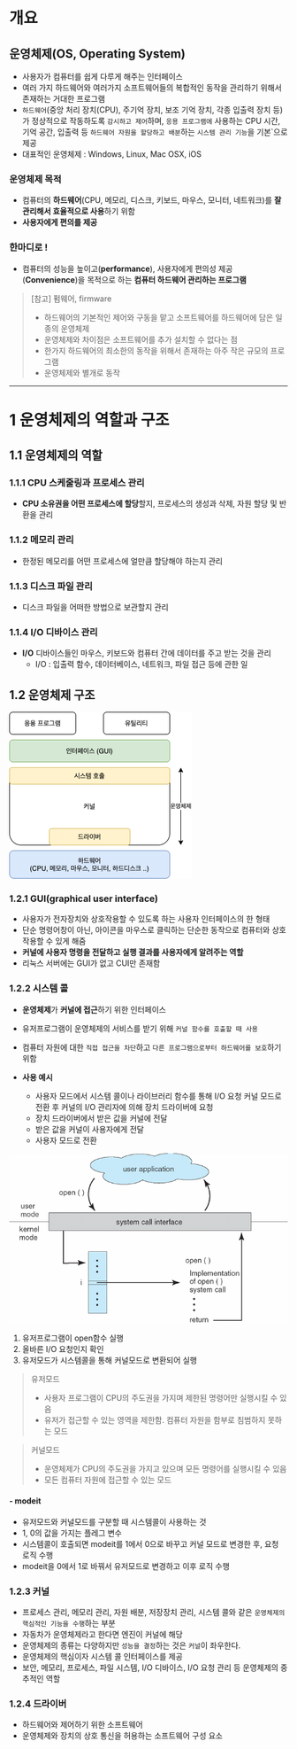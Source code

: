 # 개요

## 운영체제(OS, Operating System)
- 사용자가 컴퓨터를 쉽게 다루게 해주는 인터페이스
- 여러 가지 하드웨어와 여러가지 소프트웨어들의 복합적인 동작을 관리하기 위해서 존재하는 거대한 프로그램
- `하드웨어`(중앙 처리 장치(CPU), 주기억 장치, 보조 기억 장치, 각종 입출력 장치 등)가 정상적으로 작동하도록 `감시하고 제어`하며, `응용 프로그램에` 사용하는 CPU 시간, 기억 공간, 입출력 등 `하드웨어 자원을 할당하고 배분`하는 `시스템 관리 기능`을 기본`으로 제공
- 대표적인 운영체제 : Windows, Linux, Mac OSX, iOS

### 운영체제 목적
- 컴퓨터의 **하드웨어**(CPU, 메모리, 디스크, 키보드, 마우스, 모니터, 네트워크)를 **잘 관리해서 효율적으로 사용**하기 위함 
- **사용자에게 편의를 제공**

###  한마디로 !
- 컴퓨터의 성능을 높이고(**performance**), 사용자에게 편의성 제공(**Convenience**)을 목적으로 하는 **컴퓨터 하드웨어 관리하는 프로그램**

> [참고] 펌웨어, firmware
> - 하드웨어의 기본적인 제어와 구동을 맡고 소프트웨어를 하드웨어에 담은 일종의 운영체제
> - 운영체제와 차이점은 소프트웨어를 추가 설치할 수 없다는 점
> - 한가지 하드웨어의 최소한의 동작을 위해서 존재하는 아주 작은 규모의 프로그램
> - 운영체제와 별개로 동작
> 
---

# 1 운영체제의 역할과 구조

## 1.1 운영체제의 역할
### 1.1.1 CPU 스케줄링과 프로세스 관리
- **CPU 소유권을 어떤 프로세스에 할당**할지, 프로세스의 생성과 삭제, 자원 할당 및 반환을 관리

### 1.1.2 메모리 관리
- 한정된 메모리를 어떤 프로세스에 얼만큼 할당해야 하는지 관리


### 1.1.3 디스크 파일 관리
- 디스크 파일을 어떠한 방법으로 보관할지 관리


### 1.1.4 I/O 디바이스 관리
- **I/O** 디바이스들인 마우스, 키보드와 컴퓨터 간에 데이터를 주고 받는 것을 관리
	- I/O : 입출력 함수, 데이터베이스, 네트워크, 파일 접근 등에 관한 일



## 1.2 운영체제 구조

![Alt text](../../img/os.png)

### 1.2.1 **GUI(graphical user interface)**

- 사용자가 전자장치와 상호작용할 수 있도록 하는 사용자 인터페이스의 한 형태
- 단순 명령어창이 아닌, 아이콘을 마우스로 클릭하는 단순한 동작으로 컴퓨터와 상호작용할 수 있게 해줌
- **커널에 사용자 명령을 전달하고 실행 결과를 사용자에게 알려주는 역할**
- 리눅스 서버에는 GUI가 없고 CUI만 존재함

### 1.2.2 시스템 콜
- **운영체제**가 **커널에 접근**하기 위한 인터페이스
- 유저프로그램이 운영체제의 서비스를 받기 위해 `커널 함수를 호출할 때 사용`
- 컴퓨터 자원에 대한 `직접 접근을 차단`하고 `다른 프로그램으로부터 하드웨어를 보호`하기 위함

- **사용 예시**
  - 사용자 모드에서 시스템 콜이나 라이브러리 함수를 통해 I/O 요청 커널 모드로 전환 후 커널의 I/O 관리자에 의해 장치 드라이버에 요청
  - 장치 드라이버에서 받은 값을 커널에 전달
  -  받은 값을 커널이 사용자에게 전달
  - 사용자 모드로 전환
  
![img](../../img/os1.png)

1. 유저프로그램이 open함수 실행
2. 올바른 I/O 요청인지 확인
3. 유저모드가 시스템콜을 통해 커널모드로 변환되어 실행

> 유저모드
> - 사용자 프로그램이 CPU의 주도권을 가지며 제한된 명령어만 실행시킬 수 있음
> - 유저가 접근할 수 있는 영역을 제한함. 컴퓨터 자원을 함부로 침범하지 못하는 모드

> 커널모드
> - 운영체제가 CPU의 주도권을 가지고 있으며 모든 명령어를 실행시킬 수 있음
> - 모든 컴퓨터 자원에 접근할 수 있는 모드

<h4>- modeit</h4>

- 유저모드와 커널모드를 구분할 때 시스템콜이 사용하는 것
- 1, 0의 값을 가지는 플레그 변수
- 시스템콜이 호출되면  modeit를 1에서 0으로 바꾸고 커널 모드로 변경한 후, 요청 로직 수행
- modeit을 0에서 1로 바꿔서 유저모드로 변경하고 이후 로직 수행


### 1.2.3 커널
- 프로세스 관리, 메모리 관리, 자원 배분, 저장장치 관리, 시스템 콜와 같은 `운영체제의 핵심적인 기능을 수행`하는 부분
- 자동차가 운영체제라고 한다면 엔진이 커널에 해당
- 운영체제의 종류는 다양하지만 `성능을 결정`하는 것은 `커널`이 좌우한다.
- 운영체제의 핵심이자 시스템 콜 인터페이스를 제공
- 보안, 메모리, 프로세스, 파일 시스템, I/O 디바이스, I/O 요청 관리 등 운영체제의 중추적인 역할

### 1.2.4 **드라이버**
- 하드웨어와 제어하기 위한 소프트웨어
- 운영체제와 장치의 상호 통신을 허용하는 소프트웨어 구성 요소
